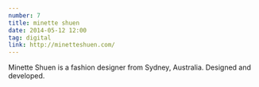 ```yaml
---
number: 7
title: minette shuen
date: 2014-05-12 12:00
tag: digital
link: http://minetteshuen.com/
---
```


Minette Shuen is a fashion designer from Sydney, Australia. Designed and developed.
